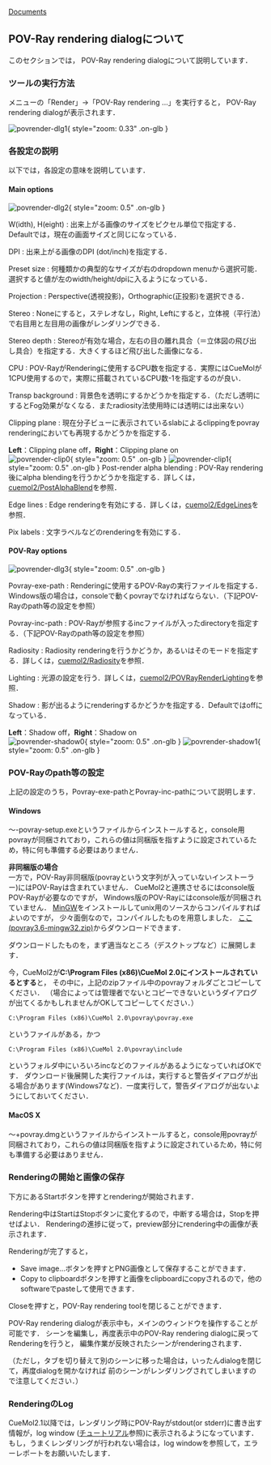 [Documents](../../Documents)

## POV-Ray rendering dialogについて
このセクションでは，
POV-Ray rendering dialogについて説明しています．

### ツールの実行方法
メニューの「Render」→「POV-Ray rendering ...」を実行すると，
POV-Ray rendering dialogが表示されます．

![povrender-dlg1](../../assets/images/cuemol2/POVRayRenderDialog/povrender-dlg1.png){ style="zoom: 0.33" .on-glb }


### 各設定の説明
以下では，各設定の意味を説明しています．
#### Main options

![povrender-dlg2](../../assets/images/cuemol2/POVRayRenderDialog/povrender-dlg2.png){ style="zoom: 0.5" .on-glb }

W(idth), H(eight)
:   出来上がる画像のサイズをピクセル単位で指定する．Defaultでは，現在の画面サイズと同じになっている．

DPI
:   出来上がる画像のDPI (dot/inch)を指定する．

Preset size
:   何種類かの典型的なサイズが右のdropdown menuから選択可能．選択すると値が左のwidth/height/dpiに入るようになっている．

Projection
:   Perspective(透視投影)，Orthographic(正投影)を選択できる．

Stereo
:   Noneにすると，ステレオなし，Right, Leftにすると，立体視（平行法）で右目用と左目用の画像がレンダリングできる．

Stereo depth
:   Stereoが有効な場合，左右の目の離れ具合（＝立体図の飛び出し具合）を指定する．大きくするほど飛び出した画像になる．

CPU
:   POV-RayがRenderingに使用するCPU数を指定する．実際にはCueMolが1CPU使用するので，実際に搭載されているCPU数-1を指定するのが良い．

Transp background
:   背景色を透明にするかどうかを指定する．（ただし透明にするとFog効果がなくなる．またradiosity法使用時には透明には出来ない）

Clipping plane
:   現在分子ビューに表示されているslabによるclippingをpovray renderingにおいても再現するかどうかを指定する．<br />

**Left**：Clipping plane off，**Right**：Clipping plane on<br />
![povrender-clip0](../../assets/images/cuemol2/POVRayRenderDialog/povrender-clip0.png){ style="zoom: 0.5" .on-glb }
![povrender-clip1](../../assets/images/cuemol2/POVRayRenderDialog/povrender-clip1.png){ style="zoom: 0.5" .on-glb }
Post-render alpha blending
:   POV-Ray rendering後にalpha blendingを行うかどうかを指定する．詳しくは，[cuemol2/PostAlphaBlend](../../cuemol2/PostAlphaBlend)を参照．

Edge lines
:   Edge renderingを有効にする．詳しくは，[cuemol2/EdgeLines](../../cuemol2/EdgeLines)を参照．

Pix labels
:   文字ラベルなどのrenderingを有効にする．


#### POV-Ray options

![povrender-dlg3](../../assets/images/cuemol2/POVRayRenderDialog/povrender-dlg3.png){ style="zoom: 0.5" .on-glb }

Povray-exe-path
:   Renderingに使用するPOV-Rayの実行ファイルを指定する．Windows版の場合は，consoleで動くpovrayでなければならない．（下記POV-Rayのpath等の設定を参照）

Povray-inc-path
:   POV-Rayが参照するincファイルが入ったdirectoryを指定する．（下記POV-Rayのpath等の設定を参照）

Radiosity
:   Radiosity renderingを行うかどうか，あるいはそのモードを指定する．詳しくは，[cuemol2/Radiosity](../../cuemol2/Radiosity)を参照．

Lighting
:   光源の設定を行う．詳しくは，[cuemol2/POVRayRenderLighting](../../cuemol2/POVRayRenderLighting)を参照．

Shadow
:   影が出るようにrenderingするかどうかを指定する．Defaultではoffになっている．<br />

**Left**：Shadow off，**Right**：Shadow on<br />
![povrender-shadow0](../../assets/images/cuemol2/POVRayRenderDialog/povrender-shadow0.png){ style="zoom: 0.5" .on-glb }
![povrender-shadow1](../../assets/images/cuemol2/POVRayRenderDialog/povrender-shadow1.png){ style="zoom: 0.5" .on-glb }

### POV-Rayのpath等の設定
上記の設定のうち，Povray-exe-pathとPovray-inc-pathについて説明します．

#### Windows
〜-povray-setup.exeというファイルからインストールすると，console用povrayが同梱されており，これらの値は同梱版を指すように設定されているため，特に何も準備する必要はありません．

**非同梱版の場合**<br />
一方で，POV-Ray非同梱版(povrayという文字列が入っていないインストーラー)にはPOV-Rayは含まれていません．
CueMol2と連携させるにはconsole版POV-Rayが必要なのですが，
Windows版のPOV-Rayにはconsole版が同梱されていません．
[MinGW](http://www.mingw.org/)をインストールしてunix用のソースからコンパイルすればよいのですが，
少々面倒なので，コンパイルしたものを用意しました．
[ここ(povray3.6-mingw32.zip)](http://sourceforge.net/projects/cuemol/files/cuemol2/win32/povray3.6-mingw32.zip/download)からダウンロードできます．

ダウンロードしたものを，まず適当なところ（デスクトップなど）に展開します．

今，CueMol2が**C:\Program Files (x86)\CueMol 2.0にインストールされているとする**と，
その中に，上記のzipファイル中のpovrayフォルダごとコピーしてください．
（場合によっては管理者でないとコピーできないというダイアログが出てくるかもしれませんがOKしてコピーしてください．）
```
C:\Program Files (x86)\CueMol 2.0\povray\povray.exe
```
というファイルがある，かつ
```
C:\Program Files (x86)\CueMol 2.0\povray\include
```
というフォルダ中にいろいろincなどのファイルがあるようになっていればOKです．
ダウンロード後展開した実行ファイルは，実行すると警告ダイアログが出る場合があります(Windows7など)．一度実行して，警告ダイアログが出ないようにしておいてください．

#### MacOS X
〜+povray.dmgというファイルからインストールすると，console用povrayが同梱されており，これらの値は同梱版を指すように設定されているため，特に何も準備する必要はありません．


### Renderingの開始と画像の保存
下方にあるStartボタンを押すとrenderingが開始されます．

Rendering中はStartはStopボタンに変化するので，中断する場合は，Stopを押せばよい．
Renderingの進捗に従って，preview部分にrendering中の画像が表示されます．

Renderingが完了すると，
*  Save image...ボタンを押すとPNG画像として保存することができます．
*  Copy to clipboardボタンを押すと画像をclipboardにcopyされるので，他のsoftwareでpasteして使用できます．

Closeを押すと，POV-Ray rendering toolを閉じることができます．

POV-Ray rendering dialogが表示中も，メインのウィンドウを操作することが可能です．
シーンを編集し，再度表示中のPOV-Ray rendering dialogに戻ってRenderingを行うと，
編集作業が反映されたシーンがrenderingされます．

（ただし，タブを切り替えて別のシーンに移った場合は，いったんdialogを閉じて，再度dialogを開かなければ
前のシーンがレンダリングされてしまいますので注意してください．）

### RenderingのLog
CueMol2.1以降では，レンダリング時にPOV-Rayがstdout(or stderr)に書き出す情報が，log window ([チュートリアル](../../Documents/GUIのチュートリアル(CueMol2)/Step1-2)参照)に表示されるようになっています．
もし，うまくレンダリングが行われない場合は，log windowを参照して，エラーレポートをお願いいたします．